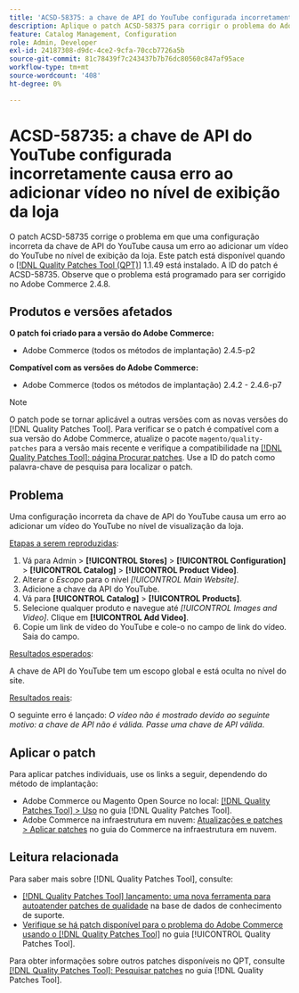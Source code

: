 ```yaml
---
title: 'ACSD-58375: a chave de API do YouTube configurada incorretamente causa erro ao adicionar vídeo no nível de exibição da loja'
description: Aplique o patch ACSD-58375 para corrigir o problema do Adobe Commerce em que uma configuração incorreta da chave de API do YouTube causa um erro ao adicionar um vídeo do YouTube no nível de exibição da loja.
feature: Catalog Management, Configuration
role: Admin, Developer
exl-id: 24187308-d9dc-4ce2-9cfa-70ccb7726a5b
source-git-commit: 81c78439f7c243437b7b76dc80560c847af95ace
workflow-type: tm+mt
source-wordcount: '408'
ht-degree: 0%

---
```


# ACSD-58735: a chave de API do YouTube configurada incorretamente causa erro ao adicionar vídeo no nível de exibição da loja

O patch ACSD-58735 corrige o problema em que uma configuração incorreta da chave de API do YouTube causa um erro ao adicionar um vídeo do YouTube no nível de exibição da loja. Este patch está disponível quando o [[!DNL Quality Patches Tool (QPT)]](https://experienceleague.adobe.com/en/docs/commerce-knowledge-base/kb/announcements/commerce-announcements/magento-quality-patches-released-new-tool-to-self-serve-quality-patches) 1.1.49 está instalado. A ID do patch é ACSD-58735. Observe que o problema está programado para ser corrigido no Adobe Commerce 2.4.8.

## Produtos e versões afetados

**O patch foi criado para a versão do Adobe Commerce:**

* Adobe Commerce (todos os métodos de implantação) 2.4.5-p2

**Compatível com as versões do Adobe Commerce:**

* Adobe Commerce (todos os métodos de implantação) 2.4.2 - 2.4.6-p7

>[!NOTE]
>
>O patch pode se tornar aplicável a outras versões com as novas versões do [!DNL Quality Patches Tool]. Para verificar se o patch é compatível com a sua versão do Adobe Commerce, atualize o pacote `magento/quality-patches` para a versão mais recente e verifique a compatibilidade na [[!DNL Quality Patches Tool]: página Procurar patches](https://experienceleague.adobe.com/tools/commerce-quality-patches/index.html). Use a ID do patch como palavra-chave de pesquisa para localizar o patch.

## Problema

Uma configuração incorreta da chave de API do YouTube causa um erro ao adicionar um vídeo do YouTube no nível de visualização da loja.

<u>Etapas a serem reproduzidas</u>:

1. Vá para Admin > **[!UICONTROL Stores]** > **[!UICONTROL Configuration]** > **[!UICONTROL Catalog]** > **[!UICONTROL Product Video]**.
1. Alterar o *Escopo* para o nível *[!UICONTROL Main Website]*.
1. Adicione a chave da API do YouTube.
1. Vá para **[!UICONTROL Catalog]** > **[!UICONTROL Products]**.
1. Selecione qualquer produto e navegue até *[!UICONTROL Images and Video]*. Clique em **[!UICONTROL Add Video]**.
1. Copie um link de vídeo do YouTube e cole-o no campo de link do vídeo. Saia do campo.

<u>Resultados esperados</u>:

A chave de API do YouTube tem um escopo global e está oculta no nível do site.

<u>Resultados reais</u>:

O seguinte erro é lançado: *O vídeo não é mostrado devido ao seguinte motivo: a chave de API não é válida. Passe uma chave de API válida*.

## Aplicar o patch

Para aplicar patches individuais, use os links a seguir, dependendo do método de implantação:

* Adobe Commerce ou Magento Open Source no local: [[!DNL Quality Patches Tool] > Uso](/help/tools/quality-patches-tool/usage.md) no guia [!DNL Quality Patches Tool].
* Adobe Commerce na infraestrutura em nuvem: [Atualizações e patches > Aplicar patches](https://experienceleague.adobe.com/docs/commerce-cloud-service/user-guide/develop/upgrade/apply-patches.html) no guia do Commerce na infraestrutura em nuvem.

## Leitura relacionada

Para saber mais sobre [!DNL Quality Patches Tool], consulte:

* [[!DNL Quality Patches Tool] lançamento: uma nova ferramenta para autoatender patches de qualidade](https://experienceleague.adobe.com/en/docs/commerce-knowledge-base/kb/announcements/commerce-announcements/magento-quality-patches-released-new-tool-to-self-serve-quality-patches) na base de dados de conhecimento de suporte.
* [Verifique se há patch disponível para o problema do Adobe Commerce usando o  [!DNL Quality Patches Tool]](/help/tools/quality-patches-tool/patches-available-in-qpt/check-patch-for-magento-issue-with-magento-quality-patches.md) no guia [!UICONTROL Quality Patches Tool].


Para obter informações sobre outros patches disponíveis no QPT, consulte [[!DNL Quality Patches Tool]: Pesquisar patches](https://experienceleague.adobe.com/tools/commerce-quality-patches/index.html) no guia [!DNL Quality Patches Tool].

